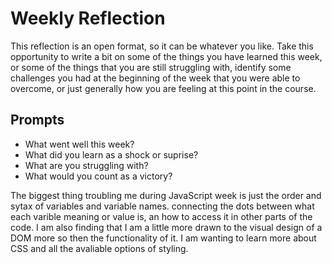 # Weekly Reflection
This reflection is an open format, so it can be whatever you like. Take this opportunity to write a bit on some of the things you have learned this week, or some of the things that you are still struggling with, identify some challenges you had at the beginning of the week that you were able to overcome, or just generally how you are feeling at this point in the course.

## Prompts
- What went well this week?
- What did you learn as a shock or suprise?
- What are you struggling with?
- What would you count as a victory?


The biggest thing troubling me during JavaScript week is just the order and sytax of variables and variable names. connecting the dots between what each varible meaning or value is, an how to access it in other parts of the code. I am also finding that I am a little more drawn to the visual design of a DOM more so then the functionality of it. I am wanting to learn more about CSS and all the avaliable options of styling. 